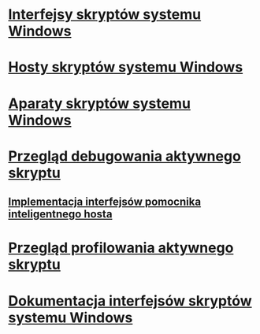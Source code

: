 # [Interfejsy skryptów systemu Windows](windows-script-interfaces.md)
# [Hosty skryptów systemu Windows](windows-script-hosts.md)
# [Aparaty skryptów systemu Windows](windows-script-engines.md)
# [Przegląd debugowania aktywnego skryptu](active-script-debugging-overview.md)
## [Implementacja interfejsów pomocnika inteligentnego hosta](implementing-smart-host-helper-interfaces.md)
# [Przegląd profilowania aktywnego skryptu](active-script-profiling-overview.md)
# [Dokumentacja interfejsów skryptów systemu Windows](reference/TOC.md)
